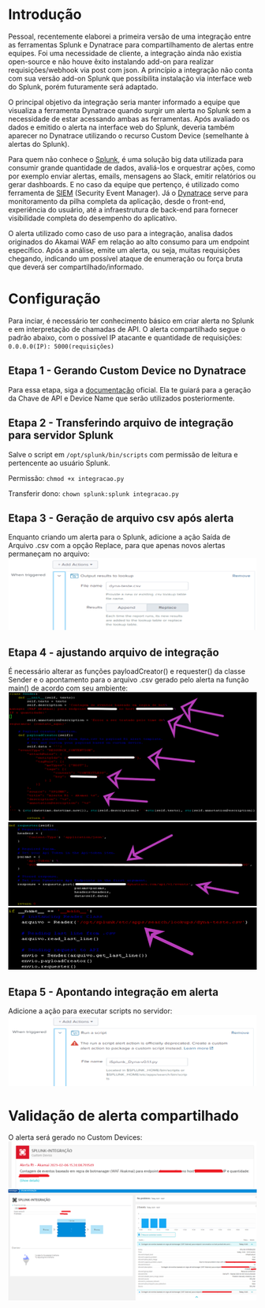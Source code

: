 # Introdução

Pessoal, recentemente elaborei a primeira versão de uma integração entre as ferramentas Splunk e Dynatrace para compartilhamento de alertas entre equipes. Foi uma necessidade de cliente, a integração ainda não existia open-source e não houve êxito instalando add-on para realizar requisições/webhook via post com json.
A princípio a integração não conta com sua versão add-on Splunk que possibilita instalação via interface web do Splunk, porém futuramente será adaptado.

O principal objetivo da integração seria manter informado a equipe que visualiza a ferramenta Dynatrace quando surgir um alerta no Splunk sem a necessidade de estar acessando ambas as ferramentas. Após avaliado os dados e emitido o alerta na interface web do Splunk, deveria também aparecer no Dynatrace utilizando o recurso Custom Device (semelhante à alertas do Splunk).

Para quem não conhece o [Splunk](https://www.splunk.com/en_us/blog/learn/what-splunk-does.html), é uma solução big data utilizada para consumir grande quantidade de dados, avaliá-los e orquestrar ações, como por exemplo enviar alertas, emails, mensagens ao Slack, emitir relatórios ou gerar dashboards. E no caso da equipe que pertenço, é utilizado como ferramenta de [SIEM](https://www.microsoft.com/pt-br/security/business/security-101/what-is-siem) (Security Event Manager).
Já o [Dynatrace](https://www.dynatrace.com/solutions/application-monitoring/) serve para monitoramento da pilha completa da aplicação, desde o front-end, experiência do usuário, até a infraestrutura de back-end para fornecer visibilidade completa do desempenho do aplicativo.

O alerta utilizado como caso de uso para a integração, analisa dados originados do Akamai WAF em relação ao alto consumo para um endpoint específico. Após a análise, emite um alerta, ou seja, muitas requisições chegando, indicando um possível ataque de enumeração ou força bruta que deverá ser compartilhado/informado.

# Configuração
Para inciar, é necessário ter conhecimento básico em criar alerta no Splunk e em interpretação de chamadas de API.
O alerta compartilhado segue o padrão abaixo, com o possível IP atacante e quantidade de requisições:
`0.0.0.0(IP): 5000(requisições)`

## Etapa 1 - Gerando Custom Device no Dynatrace
Para essa etapa, siga a [documentação](https://www.dynatrace.com/support/help/dynatrace-api/environment-api/topology-and-smartscape/custom-device-api) oficial. Ela te guiará para a geração da Chave de API e Device Name que serão utilizados posteriormente.

## Etapa 2 - Transferindo arquivo de integração para servidor Splunk
Salve o script em `/opt/splunk/bin/scripts` com permissão de leitura e pertencente ao usuário Splunk.

Permissão:
`chmod +x integracao.py`

Transferir dono:
`chown splunk:splunk integracao.py`

## Etapa 3 - Geração de arquivo csv após alerta
Enquanto criando um alerta para o Splunk, adicione a ação Saída de Arquivo .csv com a opção Replace, para que apenas novos alertas permaneçam no arquivo:
![dc4965c9d1cf670a6beb7476b29c198f.png](./_resources/dc4965c9d1cf670a6beb7476b29c198f-1.png)

## Etapa 4 - ajustando arquivo de integração
É necessário alterar as funções payloadCreator() e requester() da classe Sender e o apontamento para o arquivo .csv gerado pelo alerta na função main() de acordo com seu ambiente:
![68097033621c6fc7d42e0b8ce4507595.png](./_resources/68097033621c6fc7d42e0b8ce4507595-1.png)
![2faade54c46dcb61c783acaa62a60eef.png](./_resources/2faade54c46dcb61c783acaa62a60eef-1.png)
![6cfffb5ba2d3d6ddcf4c4f75a996737d.png](./_resources/6cfffb5ba2d3d6ddcf4c4f75a996737d.png)

## Etapa 5 - Apontando integração em alerta
Adicione a ação para executar scripts no servidor:
![27109c216487454ef63f69a034af212b.png](./_resources/27109c216487454ef63f69a034af212b-1.png)


# Validação de alerta compartilhado
O alerta será gerado no Custom Devices:
![591d5fd580110ba3b862af6d35ed56d9.png](./_resources/591d5fd580110ba3b862af6d35ed56d9-1.png)
![ccc464cbc087b47450559c729a97fe35.png](./_resources/ccc464cbc087b47450559c729a97fe35-1.png)
